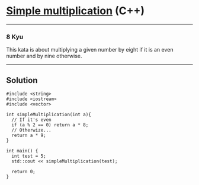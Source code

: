 # [Simple multiplication](https://www.codewars.com/kata/583710ccaa6717322c000105/cpp) (C++)

---

### 8 Kyu

This kata is about multiplying a given number by eight if it is an even number and by nine otherwise.

---

## Solution

```
#include <string>
#include <iostream>
#include <vector>

int simpleMultiplication(int a){
  // If it's even
  if (a % 2 == 0) return a * 8;
  // Otherwize...
  return a * 9;
}

int main() {
  int test = 5;
  std::cout << simpleMultiplication(test);

  return 0;
}
```